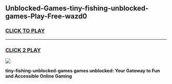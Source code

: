 
## Unblocked-Games-tiny-fishing-unblocked-games-Play-Free-wazd0
<h3>
<a href="https://premium76.site?title=tiny-fishing-unblocked-games&ref=18A">CLICK TO PLAY</a></h3>
<hr>

<h3>
<a href="https://premium76.site?title=tiny-fishing-unblocked-games&ref=18A">CLICK 2 PLAY</a>
  
</h3>

<a href="https://premium76.site?title=tiny-fishing-unblocked-games&ref=18A"><img src="https://clearcache.store/games.png"></a>


**tiny-fishing-unblocked-games games unblocked: Your Gateway to Fun and Accessible Online Gaming**
